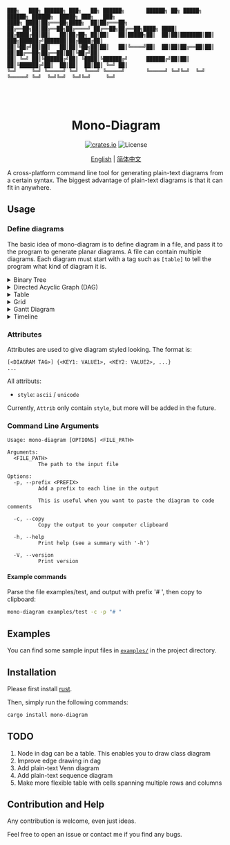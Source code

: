 <!-- README-en.md -->


```
███╗   ███╗ ██████╗ ███╗   ██╗ ██████╗       ██████╗ ██╗ █████╗  ██████╗ ██████╗  █████╗ ███╗   ███╗
████╗ ████║██╔═══██╗████╗  ██║██╔═══██╗      ██╔══██╗██║██╔══██╗██╔════╝ ██╔══██╗██╔══██╗████╗ ████║
██╔████╔██║██║   ██║██╔██╗ ██║██║   ██║█████╗██║  ██║██║███████║██║  ███╗██████╔╝███████║██╔████╔██║
██║╚██╔╝██║██║   ██║██║╚██╗██║██║   ██║╚════╝██║  ██║██║██╔══██║██║   ██║██╔══██╗██╔══██║██║╚██╔╝██║
██║ ╚═╝ ██║╚██████╔╝██║ ╚████║╚██████╔╝      ██████╔╝██║██║  ██║╚██████╔╝██║  ██║██║  ██║██║ ╚═╝ ██║
╚═╝     ╚═╝ ╚═════╝ ╚═╝  ╚═══╝ ╚═════╝       ╚═════╝ ╚═╝╚═╝  ╚═╝ ╚═════╝ ╚═╝  ╚═╝╚═╝  ╚═╝╚═╝     ╚═╝
                                                                                    
```
<h1 align="center">
<br>
Mono-Diagram
<br>
</h1>

<p align="center">
<a href="https://crates.io/crates/mono-diagram"><img alt="crates.io" src="https://img.shields.io/crates/v/mono-diagram.svg"></a>
<a><img alt="License" src="https://img.shields.io/badge/License-MIT-blue.svg"></a>
</p>

<div align="center">

[English](./README.md) | [简体中文](./README-zh-CN.md) 

</div>

A cross-platform command line tool for generating plain-text diagrams from a certain syntax. The biggest advantage of plain-text diagrams is that it can fit in anywhere.

## Usage

### Define diagrams

 The basic idea of mono-diagram is to define diagram in a file, and pass it to the program to generate planar diagrams. A file can contain multiple diagrams. Each diagram must start with a tag such as `[table]` to tell the program what kind of diagram it is.

<details>
<summary> Binary Tree </summary>

Tag: `[binary_tree]`

Input file: 

```
[binary_tree] {style: ascii}  // Specify diagram category
a->b,c          // Node 'a' has left child 'b' and right child 'c'
b->d,f          // Node name is just like variables
f->fa,fb
c->k,m
k->e,           // Node 'k' only has one left child
m->,x

a:2             // Assign values to node
b:0.42
c:9.5
f:-3
k:abc
m:2             // Different nodes can have same value
d:001
fa:451
fb:8.9
x:1.2
```

The key-value pair in curly brakets gives attributes to the diagram, every attribute has a default value if you didn't specify. We set `style` to `ascii`, but you can also set it to `unicode` to change the appearance of the diagram.

Output diagram (ascii):

```
            ___2___
        ___/       \___
     0.42             9.5
    _/   \_         _/   \_
  001     -3      abc      2
          / \     /         \
        451 8.9  e          1.2
```

Output diagram (unicode):

```
               2
       ┌───────┴───────┐
     0.42             9.5
   ┌───┴───┐       ┌───┴───┐
  001     -3      abc      2
         ┌─┴─┐   ┌─┘       └─┐
        451 8.9  e          1.2
```

Use `binary_tree` only if the node value is very simple, because nodes on the bottom line of binary tree can only hold up to 3 characters. For node with complicated value, use `dag` instead.

</details>

<details>
<summary> Directed Acyclic Graph (DAG) </summary>

Tag: `[dag]`

Input file:

```
[dag]
a->b    // <NODE-NAME>-><NODE-NAME> represents an edge in the graph
a->c    // The graph cannot have cycles
b->d
c->f
c->g
a->f
d->da
d->db
g->gg
a->gg


a:Home Page     // Assign values
b:Main Section 1
c:Main Section 2
d:Subsection 1
f:Subsection 2
g:Subsection 3
da:Sub-sub
db:Sub-sub
gg:#page#
```

Output diagram (dag only has unicode version): 

```
 ┌───────────────────────────────────────────────────┐
 │ Home Page                                         │
 └┬─────────────────┬──┬────────────────────────────┬┘
 ┌V───────────────┐ │ ┌V───────────────┐            │
 │ Main Section 1 │ │ │ Main Section 2 │            │
 └┬───────────────┘ │ └┬────────────┬──┘            │
 ┌V─────────────┐ ┌─V──V─────────┐ ┌V─────────────┐ │
 │ Subsection 1 │ │ Subsection 2 │ │ Subsection 3 │ │
 └┬───────────┬─┘ └──────────────┘ └┬─────────────┘ │
 ┌V────────┐ ┌V────────┐ ┌──────────V───────────────V┐
 │ Sub-sub │ │ Sub-sub │ │ #page#                    │
 └─────────┘ └─────────┘ └───────────────────────────┘

```

*Note: this dag graph is not stable, meaning you may get graph with different looking each time*

</details>

</details>

<details>
<summary> Table </summary>

Tag: `[table]`

Input file:

```
[table]     // Each column is seperated by '|' and each row is seperated by newline
Base Class Member|Public Inheritance|Protected Inheritance|Private Inheritance
Public|Public|Protected|Private
Protected|Protected|Protected|Private
Private|Hidden|Hidden|Hidden
```

Output diagram (ascii): 

```
+-------------------+--------------------+-----------------------+---------------------+
| Base Class Member | Public Inheritance | Protected Inheritance | Private Inheritance |
+-------------------+--------------------+-----------------------+---------------------+
| Public            | Public             | Protected             | Private             |
+-------------------+--------------------+-----------------------+---------------------+
| Protected         | Protected          | Protected             | Private             |
+-------------------+--------------------+-----------------------+---------------------+
| Private           | Hidden             | Hidden                | Hidden              |
+-------------------+--------------------+-----------------------+---------------------+
```

Output diagram (unicode): 

```
┌───────────────────┬────────────────────┬───────────────────────┬─────────────────────┐
│ Base Class Member │ Public Inheritance │ Protected Inheritance │ Private Inheritance │
├───────────────────┼────────────────────┼───────────────────────┼─────────────────────┤
│ Public            │ Public             │ Protected             │ Private             │
├───────────────────┼────────────────────┼───────────────────────┼─────────────────────┤
│ Protected         │ Protected          │ Protected             │ Private             │
├───────────────────┼────────────────────┼───────────────────────┼─────────────────────┤
│ Private           │ Hidden             │ Hidden                │ Hidden              │
└───────────────────┴────────────────────┴───────────────────────┴─────────────────────┘
```

</details>

</details>

<details>
<summary> Grid </summary>

Tag: `[grid]`

Input file:

```
[grid]

width: 10       // The grid has 10 colums
height: 7       // And 7 rows

1,1:a 
6,2:l           // The cell at column 6, row 2 has content 'l'
3,3:j
10,5:m
2,7:k
```

Output diagram(ascii): 

```
+---+---+---+---+---+---+---+---+---+---+
| a |   |   |   |   |   |   |   |   |   |
+---+---+---+---+---+---+---+---+---+---+
|   |   |   |   |   | l |   |   |   |   |
+---+---+---+---+---+---+---+---+---+---+
|   |   | j |   |   |   |   |   |   |   |
+---+---+---+---+---+---+---+---+---+---+
|   |   |   |   |   |   |   |   |   |   |
+---+---+---+---+---+---+---+---+---+---+
|   |   |   |   |   |   |   |   |   | m |
+---+---+---+---+---+---+---+---+---+---+
|   |   |   |   |   |   |   |   |   |   |
+---+---+---+---+---+---+---+---+---+---+
|   | k |   |   |   |   |   |   |   |   |
+---+---+---+---+---+---+---+---+---+---+
```

Output diagram(unicode): 

```
┌───┬───┬───┬───┬───┬───┬───┬───┬───┬───┐
│ a │   │   │   │   │   │   │   │   │   │
├───┼───┼───┼───┼───┼───┼───┼───┼───┼───┤
│   │   │   │   │   │ l │   │   │   │   │
├───┼───┼───┼───┼───┼───┼───┼───┼───┼───┤
│   │   │ j │   │   │   │   │   │   │   │
├───┼───┼───┼───┼───┼───┼───┼───┼───┼───┤
│   │   │   │   │   │   │   │   │   │   │
├───┼───┼───┼───┼───┼───┼───┼───┼───┼───┤
│   │   │   │   │   │   │   │   │   │ m │
├───┼───┼───┼───┼───┼───┼───┼───┼───┼───┤
│   │   │   │   │   │   │   │   │   │   │
├───┼───┼───┼───┼───┼───┼───┼───┼───┼───┤
│   │ k │   │   │   │   │   │   │   │   │
└───┴───┴───┴───┴───┴───┴───┴───┴───┴───┘
```

</details>

<details>
<summary> Gantt Diagram </summary>

Tag: `[gantt]`

Input file:

```
[gantt] {style: unicode}

timeline: Week 1|Week 2|Week 3|Week 4|Week 5    // Specify the time line

task 1|   0 ~ 0.6      // Specify the time period of each task
task 2| 0.9 ~ 2.3      // This means task 2 starts at Week 0.9 and ends at Week 2.3 (you know what I mean)
task 3| 2.0 ~ 2.8
task 4| 2.8 ~ 3.5
task 5| 3.5 ~ 5.0
```

Output diagram(ascii): 

```
        |  Week 1  |  Week 2  |  Week 3  |  Week 4  |  Week 5
--------+----------+----------+----------+----------+-----------
 task 1 |<=====>   .          .          .          .
 task 2 |         <===============>      .          .
 task 3 |          .          .<=======> .          .
 task 4 |          .          .        <=======>    .
 task 5 |          .          .          .     <================>
        |
```

Output diagram(unicode): 

```
           Week 1     Week 2     Week 3     Week 4     Week 5
────────────────────────────────────────────────────────────────
 task 1 │[━━━━━]   ·          ·          ·          ·
 task 2 │         [━━━━━━━━━━━━━━━]      ·          ·
 task 3 │          ·          ·[━━━━━━━] ·          ·
 task 4 │          ·          ·        [━━━━━━━]    ·
 task 5 │          ·          ·          ·     [━━━━━━━━━━━━━━━━]
        │
```

</details>

<details>
<summary> Timeline </summary>

Tag: `[timeline]`

Input file:

```
[timeline] {style: unicode}

2022.06|Some things happened in 2022        // The format is <TIME>|<EVENT>
2023|                                       // Time can have no event
2024.11|Some things that is happening now
2030.01|Some things that will happen in the future
```

Output diagram(ascii): 

```
    |
    |
    |
----v----
 2022.06  >--- Some things happened in 2022
----v----
    |
 ---v---
   2023
 ---v---
    |
----v----
 2024.11  >--- Some things that is happening now
----v----
    |
----v----
 2030.01  >--- Some things that will happen in the future
----v----
    |
    |
    |
    V
```

Output diagram(unicode): 

```
    ║
    ║
    ║
    ╨
 2022.06  ┄┄┄┄ Some things happened in 2022
    ╥
    ║
    ╨
   2023
    ╥
    ║
    ╨
 2024.11  ┄┄┄┄ Some things that is happening now
    ╥
    ║
    ╨
 2030.01  ┄┄┄┄ Some things that will happen in the future
    ╥
    ║
    ║
    ║
    ▼
```

</details>

### Attributes

Attributes are used to give diagram styled looking.
The format is: 

```
[<DIAGRAM TAG>] {<KEY1: VALUE1>, <KEY2: VALUE2>, ...}
...
```
All attributs:
 - `style`: `ascii` / `unicode`

Currently, `Attrib` only contain `style`, but more will be added in the future.

### Command Line Arguments

```
Usage: mono-diagram [OPTIONS] <FILE_PATH>

Arguments:
  <FILE_PATH>
          The path to the input file

Options:
  -p, --prefix <PREFIX>
          Add a prefix to each line in the output

          This is useful when you want to paste the diagram to code comments

  -c, --copy
          Copy the output to your computer clipboard

  -h, --help
          Print help (see a summary with '-h')

  -V, --version
          Print version
```

#### Example commands

Parse the file examples/test, and output with prefix '# ', then copy to clipboard: 

```bash
mono-diagram examples/test -c -p "# " 
```

## Examples

You can find some sample input files in [`examples/`](./examples/) in the project directory.

## Installation

Please first install [rust](https://www.rust-lang.org/tools/install).

Then, simply run the following commands:

~~~bash
cargo install mono-diagram
~~~

## TODO

1. Node in dag can be a table. This enables you to draw class diagram 
2. Improve edge drawing in dag 
3. Add plain-text Venn diagram 
4. Add plain-text sequence diagram 
5. Make more flexible table with cells spanning multiple rows and columns

## Contribution and Help

Any contribution is welcome, even just ideas.

Feel free to open an issue or contact me if you find any bugs.

